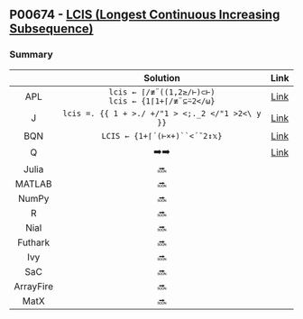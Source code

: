## P00674 - [LCIS (Longest Continuous Increasing Subsequence)](https://leetcode.com/problems/longest-continuous-increasing-subsequence)

### Summary

||Solution|Link|
|:-:|:-:|:-:|
|APL|`lcis ← ⌈/≢¨((1,2≥/⊢)⊂⊢)`<br>`lcis ← {1⌈1+⌈/≢¨⊆⍨2</⍵}`|[Link](https://github.com/codereport/LeetCode/blob/master/0049_Problem_1.apl)|
|J|`lcis =. {{ 1 + >./ +/"1 > <;._2 </"1 >2<\ y }}`|[Link](https://github.com/codereport/LeetCode/blob/master/0049_Problem_1.ijs)|
|BQN|`LCIS ← {1+⌈´(⊢×+)``<´˘2↕𝕩}`|[Link](https://github.com/codereport/katas/blob/main/Top10/03_lcis.bqn)|
|Q|:arrow_right::arrow_right:|[Link](https://github.com/codereport/LeetCode/blob/master/0049_Problem_1.q)|
|Julia|:soon:||
|MATLAB|:soon:||
|NumPy|:soon:||
|R|:soon:||
|Nial|:soon:||
|Futhark|:soon:||
|Ivy|:soon:||
|SaC|:soon:||
|ArrayFire|:soon:||
|MatX|:soon:||
